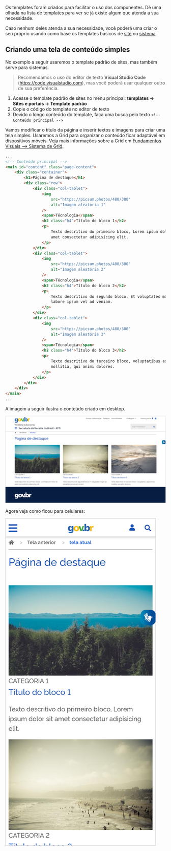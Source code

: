 Os templates foram criados para facilitar o uso dos componentes. Dê uma olhada na lista de templates para ver se já existe algum que atenda a sua necessidade.

Caso nenhum deles atenda a sua necessidade, você poderá uma criar o seu próprio usando como base os templates básicos de [site](../../templates/site) ou [sistema](../../templates/system).

## Criando uma tela de conteúdo simples

No exemplo a seguir usaremos o template padrão de sites, mas também serve para sistemas.

> Recomendamos o uso do editor de texto **Visual Studio Code** (<https://code.visualstudio.com>), mas você poderá usar qualquer outro de sua preferência.

1. Acesse o template padrão de sites no menu principal: **templates -> Sites e portais -> Template padrão**
1. Copie o código do template no editor de texto
1. Devido o longo conteúdo do template, faça uma busca pelo texto `<!-- Conteúdo principal -->`

Vamos modificar o título da página e inserir textos e imagens para criar uma tela simples. Usaremos a Grid para organizar o conteúdo ficar adaptável em dispositivos móveis. Veja mais informações sobre a Grid em [Fundamentos Visuais --> Sistema de Grid](ds/fundamentos-visuais/grid).

```html
...
<!-- Conteúdo principal -->
<main id="content" class="page-content">
    <div class="container">
        <h1>Página de destaque</h1>
        <div class="row">
            <div class="col-tablet">
                <img
                    src="https://picsum.photos/480/300"
                    alt="Imagem aleatória 1"
                />
                <span>Técnologia</span>
                <h2 class="h4">Título do bloco 1</h2>
                <p>
                    Texto descritivo do primeiro bloco, Lorem ipsum dolor sit
                    amet consectetur adipisicing elit.
                </p>
            </div>
            <div class="col-tablet">
                <img
                    src="https://picsum.photos/480/300"
                    alt="Imagem aleatória 2"
                />
                <span>Técnologia</span>
                <h2 class="h4">Título do bloco 2</h2>
                <p>
                    Texto descritivo do segundo bloco, Et voluptates magni ex
                    labore ipsum vel ad veniam.
                </p>
            </div>
            <div class="col-tablet">
                <img
                    src="https://picsum.photos/480/300"
                    alt="Imagem aleatória 3"
                />
                <span>Técnologia</span>
                <h2 class="h4">Título do bloco 3</h2>
                <p>
                    Texto descritivo do terceiro bloco, voluptatibus asperiores
                    mollitia, qui animi dolores.
                </p>
            </div>
        </div>
    </div>
</main>
...
```

A imagem a seguir ilustra o conteúdo criado em desktop.

![Versão Desktop da tela - são mostrados 3 blocos de conteúdo](images/conteudo-simples-2.png)

Agora veja como ficou para celulares:

![Versão Celular - cada bloco aparece abaixo do outro](images/conteudo-simple-mobile-2.png)
